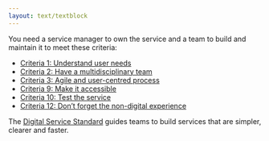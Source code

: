 ```yaml
---
layout: text/textblock
---
```


You need a service manager to own the service and a team to build and maintain it to meet these criteria:

- [Criteria 1: Understand user needs](/digital-service-standard/criteria/1-understand-user-needs/)
- [Criteria 2: Have a multidisciplinary team](/digital-service-standard/criteria/2-multidisciplinary-team/)
- [Criteria 3: Agile and user-centred process](/digital-service-standard/criteria/3-agile-and-user-centred/)
- [Criteria 9: Make it accessible](/digital-service-standard/criteria/9-make-it-accessible/)
- [Criteria 10: Test the service](/digital-service-standard/criteria/10-test-the-service/)
- [Criteria 12: Don’t forget the non-digital experience](/digital-service-standard/criteria/12-non-digital-experience/)

The [Digital Service Standard](/digital-service-standard/) guides teams to build services that are simpler, clearer and faster.
